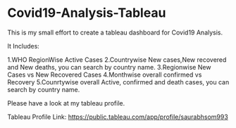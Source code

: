 # Covid19-Analysis-Tableau
This is my small effort to create a tableau dashboard for Covid19 Analysis.

It Includes:

1.WHO RegionWise Active Cases
2.Countrywise New cases,New recovered and New deaths, you can search by country name.
3.Regionwise New Cases vs New Recovered Cases
4.Monthwise overall confirmed vs Recovery
5.Counrtywise overall Active, confirmed and death cases, you can search by country name.

Please have a look at my tableau profile.

Tableau Profile Link:
https://public.tableau.com/app/profile/saurabhsom993




